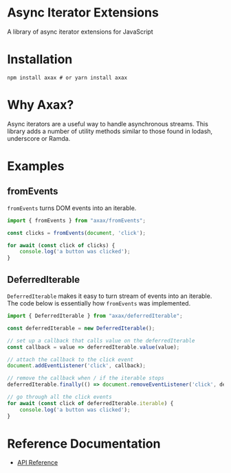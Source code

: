 # Async Iterator Extensions

A library of async iterator extensions for JavaScript

# Installation

    npm install axax # or yarn install axax

# Why Axax?

Async iterators are a useful way to handle asynchronous streams. This library adds a number
of utility methods similar to those found in lodash, underscore or Ramda.

# Examples

## fromEvents

```fromEvents``` turns DOM events into an iterable.

```javascript
import { fromEvents } from "axax/fromEvents";

const clicks = fromEvents(document, 'click');

for await (const click of clicks) {
    console.log('a button was clicked');
}
```

## DeferredIterable

```DeferredIterable``` makes it easy to turn stream of events into an iterable. The code below
is essentially how ```fromEvents``` was implemented.

```javascript
import { DeferredIterable } from "axax/deferredIterable";

const deferredIterable = new DeferredIterable();

// set up a callback that calls value on the deferredIterable
const callback = value => deferredIterable.value(value);

// attach the callback to the click event
document.addEventListener('click', callback);

// remove the callback when / if the iterable stops
deferredIterable.finally(() => document.removeEventListener('click', deferredIterable.value));

// go through all the click events
for await (const click of deferredIterable.iterable) {
    console.log('a button was clicked');
}
```

# Reference Documentation

* [API Reference](https://github.com/jamiemccrindle/axax/blob/master/docs/API.md)
